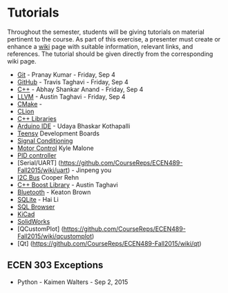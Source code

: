 # Tutorials

Throughout the semester, students will be giving tutorials on material pertinent to the course.
As part of this exercise, a presenter must create or enhance a [wiki](https://github.com/CourseReps/ECEN489-Fall2015/wiki) page with suitable information, relevant links, and references.
The tutorial should be given directly from the corresponding wiki page.

* [Git](https://github.com/CourseReps/ECEN489-Fall2015/wiki/git) - Pranay Kumar - Friday, Sep 4
* [GitHub](https://github.com/CourseReps/ECEN489-Fall2015/wiki/github) - Travis Taghavi - Friday, Sep 4
* [C++](https://github.com/CourseReps/ECEN489-Fall2015/wiki/cplusplus) - Abhay Shankar Anand - Friday, Sep 4
* [LLVM](https://github.com/CourseReps/ECEN489-Fall2015/wiki/llvm) - Austin Taghavi - Friday, Sep 4
* [CMake](https://github.com/CourseReps/ECEN489-Fall2015/wiki/cmake) - 
* [CLion](https://github.com/CourseReps/ECEN489-Fall2015/wiki/clion)
* [C++ Libraries](https://github.com/CourseReps/ECEN489-Fall2015/wiki/libraries)
* [Arduino IDE](https://github.com/CourseReps/ECEN489-Fall2015/wiki/arduinoide) - Udaya Bhaskar Kothapalli
* [Teensy](https://github.com/CourseReps/ECEN489-Fall2015/wiki/teensy) Development Boards
* [Signal Conditioning](https://github.com/CourseReps/ECEN489-Fall2015/wiki/conditioning)
* [Motor Control](https://github.com/CourseReps/ECEN489-Fall2015/wiki/motor) Kyle Malone
* [PID controller](https://github.com/CourseReps/ECEN489-Fall2015/wiki/pid)
* [Serial/UART] (https://github.com/CourseReps/ECEN489-Fall2015/wiki/uart) - Jinpeng you
* [I2C Bus](https://github.com/CourseReps/ECEN489-Fall2015/wiki/i2c) Cooper Rehn
* [C++ Boost Library](https://github.com/CourseReps/ECEN489-Fall2015/wiki/boost) - Austin Taghavi
* [Bluetooth](https://github.com/CourseReps/ECEN489-Fall2015/wiki/bluetooth) - Keaton Brown
* [SQLite](https://github.com/CourseReps/ECEN489-Fall2015/wiki/sqlite) - Hai Li
* [SQL Browser](https://github.com/CourseReps/ECEN489-Fall2015/wiki/browser)
* [KiCad](https://github.com/CourseReps/ECEN489-Fall2015/wiki/kicad)
* [SolidWorks](https://github.com/CourseReps/ECEN489-Fall2015/wiki/solidworks)
* [QCustomPlot] (https://github.com/CourseReps/ECEN489-Fall2015/wiki/qcustomplot)
* [Qt] (https://github.com/CourseReps/ECEN489-Fall2015/wiki/qt)

## ECEN 303 Exceptions

 * Python - Kaimen Walters - Sep 2, 2015
